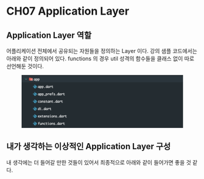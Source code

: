 # CH07 Application Layer

## Application Layer 역할

어플리케이션 전체에서 공유되는 자원들을 정의하는 Layer 이다. 강의 샘플 코드에서는 아래와 같이 정의되어 있다. functions 의 경우 util 성격의 함수들을 클래스 없이 따로 선언해둔 것이다.

<figure><img src="../../../.gitbook/assets/image (27).png" alt=""><figcaption></figcaption></figure>

## 내가 생각하는 이상적인 Application Layer 구성

내 생각에는 더 들어갈 만한 것들이 있어서 최종적으로 아래와 같이 들어가면 좋을 것 같다.

